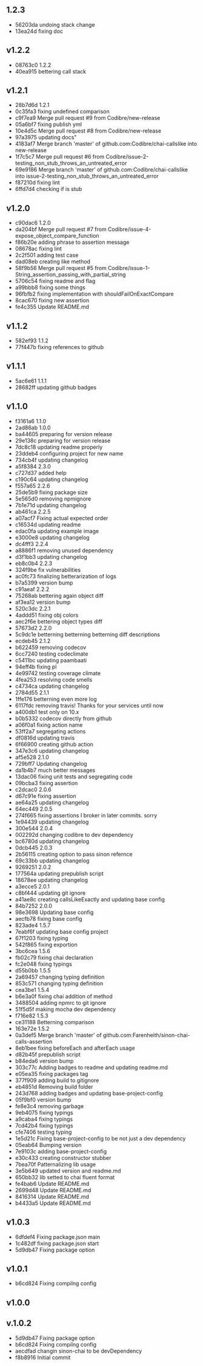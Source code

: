 
## 1.2.3
* 56203da undoing stack change
* 13ea24d fixing doc
## v1.2.2
* 08763c0 1.2.2
* 40ea915 bettering call stack
## v1.2.1
* 28b7d6d 1.2.1
* 0c35fa3 fixing undefined comparison
* c9f7ea9 Merge pull request #9 from Codibre/new-release
* 05a6bf7 fixing publish yml
* 10e4d5c Merge pull request #8 from Codibre/new-release
* 97a3975 updating docs"
* 4183af7 Merge branch 'master' of github.com:Codibre/chai-callslike into new-release
* 1f7c5c7 Merge pull request #6 from Codibre/issue-2-testing_non_stub_throws_an_untreated_error
* 69e9186 Merge branch 'master' of github.com:Codibre/chai-callslike into issue-2-testing_non_stub_throws_an_untreated_error
* f87210d fixing lint
* 6ffd7d4 checking if is stub
## v1.2.0
* c90dac6 1.2.0
* da204bf Merge pull request #7 from Codibre/issue-4-expose_object_compare_function
* f86b20e adding phrase to assertion message
* 08678ac fixing lint
* 2c2f501 adding test case
* dad08eb creating like method
* 58f9b56 Merge pull request #5 from Codibre/issue-1-String_assertion_passing_with_partial_string
* 5706c54 fixing readme and flag
* a99bbb8 fixing some things
* 96fbfb2 fixing implementation with shouldFailOnExactCompare
* 8cac670 fixing new assertion
* fe4c355 Update README.md
## v1.1.2
* 582ef93 1.1.2
* 77f447b fixing references to github
## v1.1.1
* 5ac6e61 1.1.1
* 28682ff updating github badges
## v1.1.0
* f3161a6 1.1.0
* 2ad86ab 1.0.0
* ba44605 preparing for version release
* 29e138c preparing for version release
* 7dc8c18 updating readme properly
* 23ddeb4 configuring project for new name
* 734cb4f updating changelog
* a5f8384 2.3.0
* c727d37 added help
* c190c64 updating changelog
* f557a65 2.2.6
* 25de5b9 fixing package size
* 5e565d0 removing npmignore
* 7b1e71d updating changelog
* ab461ca 2.2.5
* a07acf7 Fixing actual expected order
* c16534d updating readme
* edac0fa updating example image
* e3000e8 updating changelog
* dc4fff3 2.2.4
* a8886f1 removing unused dependency
* d3f1bb3 updating changelog
* eb8c0b4 2.2.3
* 324f9be fix vulnerabilities
* ac0fc73 finalizing betterarization of logs
* b7a5399 version bump
* c91aeaf 2.2.2
* 75268ab bettering again object diff
* af3ea12 version bump
* 520c3dc 2.2.1
* 4addd51 fixing obj colors
* aec2f6e bettering object types diff
* 57673d2 2.2.0
* 5c9dc1e betterning betterning betterning diff descriptions
* ecdeb45 2.1.2
* b622459 removing codecov
* 6cc7240 testing codeclimate
* c5411bc updating paambaati
* 94eff4b fixing pl
* 4e99742 testing coverage climate
* 4fea253 resolving code smells
* c4734ca updating changelog
* 2784d55 2.1.1
* 1ffe176 betterning even more log
* 6117fdc removing travis! Thanks for your services until now
* a400db1 test only on 10.x
* b0b5332 codecov directly from github
* a06f0a1 fixing action name
* 53ff2a7 segregating actions
* df0816d updating travis
* 6f66900 creating github action
* 347e3c6 updating changelog
* af5e528 2.1.0
* 729bff7 Updating changelog
* da1b4b7 much better messages
* 13dac06 fixing unit tests and segregating code
* 09bcba3 fixing assertion
* c2dcac0 2.0.6
* d67c91e fixing assertion
* ae64a25 updating changelog
* 64ec449 2.0.5
* 274f665 fixing assertions I broker in later commits. sorry
* 1e94439 updating changelog
* 300e544 2.0.4
* 002292d changing codibre to dev dependency
* bc6780d updating changelog
* 0dcb445 2.0.3
* 2b56115 creating option to pass sinon refernce
* 69c33bb updating changelog
* 9269251 2.0.2
* 177564a updating prepublish script
* 18678ee updating changelog
* a3ecce5 2.0.1
* c8bf444 updating git ignore
* a41ae8c creating callsLikeExactly and updating base config
* 84b7252 2.0.0
* 98e3698 Updating base config
* aecfb78 fixing base config
* 823ade4 1.5.7
* 7eabf6f updating base config project
* 67f1203 fixing typing
* 542f865 fixing exportion
* 3bc6cea 1.5.6
* fb02c79 fixing chai declaration
* fc2e048 fixing typings
* d55b0bb 1.5.5
* 2a69457 changing typing definition
* 853c571 changing typing definition
* cea3be1 1.5.4
* b6e3a0f fixing chai addition of method
* 3488504 adding npmrc to git ignore
* 51f5d5f making mocha dev dependency
* f716e82 1.5.3
* ce31188 Betterning comparison
* 163e72e 1.5.2
* 0a3def5 Merge branch 'master' of github.com:Farenheith/sinon-chai-calls-assertion
* 8eb1bee fixing beforeEach and afterEach usage
* d82b45f prepublish script
* b84eda6 version bump
* 303c77c Adding badges to readme and updating readme.md
* e05ea35 fixing packages tag
* 377f909 adding build to gitignore
* eb4851d Removing build folder
* 243d768 adding badges and updating base-project-config
* 05f9bf0 version bump
* fe8e3c4 removing garbage
* 9eb4075 fixing typings
* a9caba4 fixing typings
* 7cd42b4 fixing typings
* cfe7406 testing typing
* 1e5d21c Fixing base-project-config to be not just a dev dependency
* 05eab64 Bumping version
* 7e9103c adding base-project-config
* e30c433 creating constructor stubber
* 7bea70f Patternalizing lib usage
* 3e5b649 updated version and readme.md
* 650bb32 lib setted to chai fluent format
* fe4bab6 Update README.md
* 2699d48 Update README.md
* 8416314 Update README.md
* b4433a5 Update README.md
## v1.0.3
* 6dfdef4 Fixing package.json main
* 1c482df fixing package.json start
* 5d9db47 Fixing package option
## v1.0.1
* b6cd824 Fixing compilng config
## v1.0.0
## v.1.0.2
* 5d9db47 Fixing package option
* b6cd824 Fixing compilng config
* aecdfad changin sinon-chai to be devDependency
* f8b8916 Initial commit
